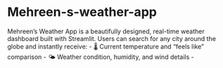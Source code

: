 # Mehreen-s-weather-app
Mehreen’s Weather App is a beautifully designed, real-time weather dashboard built with Streamlit. Users can search for any city around the globe and instantly receive: - 🌡 Current temperature and “feels like” comparison - 🌤 Weather condition, humidity, and wind details - 
